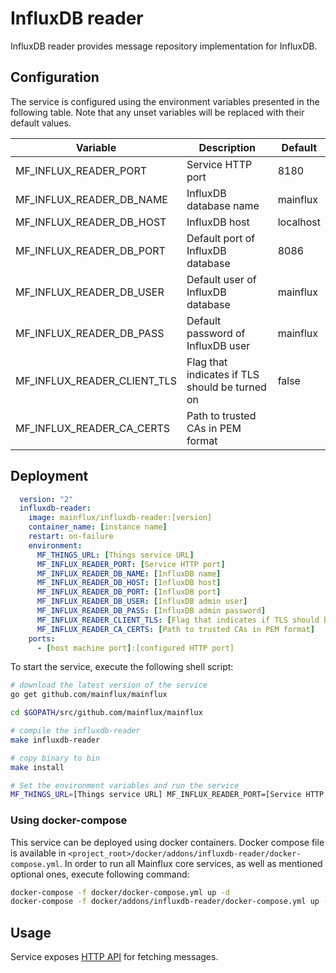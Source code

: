 # InfluxDB reader

InfluxDB reader provides message repository implementation for InfluxDB.

## Configuration

The service is configured using the environment variables presented in the
following table. Note that any unset variables will be replaced with their
default values.

| Variable                    | Description                                    | Default   |
|-----------------------------|------------------------------------------------|-----------|
| MF_INFLUX_READER_PORT       | Service HTTP port                              | 8180      |
| MF_INFLUX_READER_DB_NAME    | InfluxDB database name                         | mainflux  |
| MF_INFLUX_READER_DB_HOST    | InfluxDB host                                  | localhost |
| MF_INFLUX_READER_DB_PORT    | Default port of InfluxDB database              | 8086      |
| MF_INFLUX_READER_DB_USER    | Default user of InfluxDB database              | mainflux  |
| MF_INFLUX_READER_DB_PASS    | Default password of InfluxDB user              | mainflux  |
| MF_INFLUX_READER_CLIENT_TLS | Flag that indicates if TLS should be turned on | false     |
| MF_INFLUX_READER_CA_CERTS   | Path to trusted CAs in PEM format              |           |

## Deployment

```yaml
  version: "2"
  influxdb-reader:
    image: mainflux/influxdb-reader:[version]
    container_name: [instance name]
    restart: on-failure
    environment:
      MF_THINGS_URL: [Things service URL]
      MF_INFLUX_READER_PORT: [Service HTTP port]
      MF_INFLUX_READER_DB_NAME: [InfluxDB name]
      MF_INFLUX_READER_DB_HOST: [InfluxDB host]
      MF_INFLUX_READER_DB_PORT: [InfluxDB port]
      MF_INFLUX_READER_DB_USER: [InfluxDB admin user]
      MF_INFLUX_READER_DB_PASS: [InfluxDB admin password]
      MF_INFLUX_READER_CLIENT_TLS: [Flag that indicates if TLS should be turned on]
      MF_INFLUX_READER_CA_CERTS: [Path to trusted CAs in PEM format]
    ports:
      - [host machine port]:[configured HTTP port]
```

To start the service, execute the following shell script:

```bash
# download the latest version of the service
go get github.com/mainflux/mainflux

cd $GOPATH/src/github.com/mainflux/mainflux

# compile the influxdb-reader
make influxdb-reader

# copy binary to bin
make install

# Set the environment variables and run the service
MF_THINGS_URL=[Things service URL] MF_INFLUX_READER_PORT=[Service HTTP port] MF_INFLUX_READER_DB_NAME=[InfluxDB database name] MF_INFLUX_READER_DB_HOST=[InfluxDB database host] MF_INFLUX_READER_DB_PORT=[InfluxDB database port] MF_INFLUX_READER_DB_USER=[InfluxDB admin user] MF_INFLUX_READER_DB_PASS=[InfluxDB admin password] MF_INFLUX_READER_CLIENT_TLS=[Flag that indicates if TLS should be turned on] MF_INFLUX_READER_CA_CERTS=[Path to trusted CAs in PEM format] $GOBIN/mainflux-influxdb

```

### Using docker-compose

This service can be deployed using docker containers. Docker compose file is
available in `<project_root>/docker/addons/influxdb-reader/docker-compose.yml`.
In order to run all Mainflux core services, as well as mentioned optional ones,
execute following command:

```bash
docker-compose -f docker/docker-compose.yml up -d
docker-compose -f docker/addons/influxdb-reader/docker-compose.yml up -d
```

## Usage

Service exposes [HTTP API][doc] for fetching messages.

[doc]: ../swagger.yml
